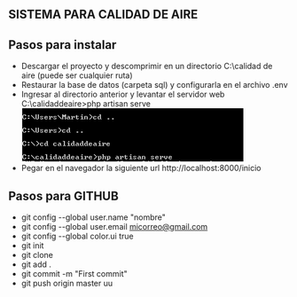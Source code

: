 ## SISTEMA PARA CALIDAD DE AIRE

## Pasos para instalar

- Descargar el proyecto y descomprimir en un directorio C:\calidad de aire (puede ser cualquier ruta)
- Restaurar la base de datos (carpeta sql) y configurarla en el archivo .env
- Ingresar al directorio anterior y levantar el servidor web
  C:\calidaddeaire>php artisan serve
  <img src="public/img/image1.png">
- Pegar en el navegador la siguiente url
  http://localhost:8000/inicio

## Pasos para GITHUB

- git config --global user.name "nombre"
- git config --global user.email micorreo@gmail.com
- git config --global color.ui true
- git init
- git clone <URL>
- git add .
- git commit -m "First commit"
- git push origin master uu
